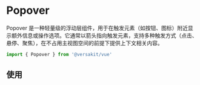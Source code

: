 # Popover

Popover 是一种轻量级的浮动层组件，用于在触发元素（如按钮、图标）附近显示额外信息或操作选项。它通常以箭头指向触发元素，支持多种触发方式（点击、悬停、聚焦），在不占用主视图空间的前提下提供上下文相关内容。

```typescript
import { Popover } from '@versakit/vue'
```

## 使用

<demo vue="./example/index.vue"  />
